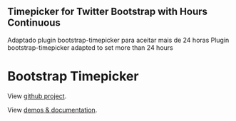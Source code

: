 Timepicker for Twitter Bootstrap with Hours Continuous
------------------------------------

Adaptado plugin bootstrap-timepicker para aceitar mais de 24 horas
Plugin bootstrap-timepicker adapted to set more than 24 hours

Bootstrap Timepicker
=====================

View <a href="https://github.com/jdewit/bootstrap-timepicker">github project</a>.

View <a href="http://jdewit.github.com/bootstrap-timepicker">demos & documentation</a>.

